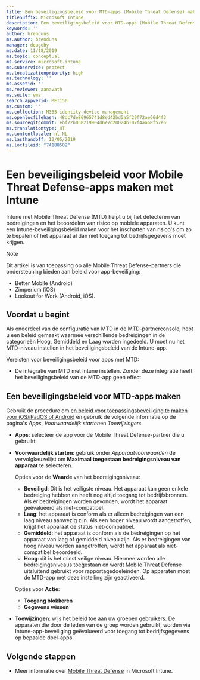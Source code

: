 ```yaml
---
title: Een beveiligingsbeleid voor MTD-apps (Mobile Threat Defense) maken met Intune
titleSuffix: Microsoft Intune
description: Een beveiligingsbeleid voor MTD-apps (Mobile Threat Defense) maken met Microsoft Intune.
keywords: ''
author: brenduns
ms.author: brenduns
manager: dougeby
ms.date: 11/18/2019
ms.topic: conceptual
ms.service: microsoft-intune
ms.subservice: protect
ms.localizationpriority: high
ms.technology: ''
ms.assetid: ''
ms.reviewer: aanavath
ms.suite: ems
search.appverid: MET150
ms.custom: ''
ms.collection: M365-identity-device-management
ms.openlocfilehash: 48dc7de86965741d8ed42bd5a5f29f72ae66d4f3
ms.sourcegitcommit: ebf72b038219904d6e7d20024b107f4aa68f57e6
ms.translationtype: HT
ms.contentlocale: nl-NL
ms.lasthandoff: 12/05/2019
ms.locfileid: "74188502"
---
```

# <a name="create-mobile-threat-defense-app-protection-policy-with-intune"></a>Een beveiligingsbeleid voor Mobile Threat Defense-apps maken met Intune

Intune met Mobile Threat Defense (MTD) helpt u bij het detecteren van bedreigingen en het beoordelen van risico op mobiele apparaten. U kunt een Intune-beveiligingsbeleid maken voor het inschatten van risico's om zo te bepalen of het apparaat al dan niet toegang tot bedrijfsgegevens moet krijgen.


> [!NOTE]
> Dit artikel is van toepassing op alle Mobile Threat Defense-partners die ondersteuning bieden aan beleid voor app-beveiliging:
>
> - Better Mobile (Android)
> - Zimperium (iOS)
> - Lookout for Work (Android, iOS).

## <a name="before-you-begin"></a>Voordat u begint

Als onderdeel van de configuratie van MTD in de MTD-partnerconsole, hebt u een beleid gemaakt waarmee verschillende bedreigingen in de categorieën Hoog, Gemiddeld en Laag worden ingedeeld. U moet nu het MTD-niveau instellen in het beveiligingsbeleid van de Intune-app.

Vereisten voor beveiligingsbeleid voor apps met MTD:

- De integratie van MTD met Intune instellen. Zonder deze integratie heeft het beveiligingsbeleid van de MTD-app geen effect.

## <a name="to-create-an-mtd-app-protection-policy"></a>Een beveiligingsbeleid voor MTD-apps maken

Gebruik de procedure om [en beleid voor toepassingsbeveiliging te maken voor iOS/iPadOS of Android](../apps/app-protection-policies.md#app-protection-policies-for-iosipados-and-android-apps) en gebruik de volgende informatie op de pagina's *Apps*, *Voorwaardelijk starten*en *Toewijzingen*:

- **Apps**: selecteer de app voor de Mobile Threat Defense-partner die u gebruikt.
- **Voorwaardelijk starten**:  gebruik onder *Apparaatvoorwaarden* de vervolgkeuzelijst om **Maximaal toegestaan bedreigingsniveau van apparaat** te selecteren.

  Opties voor de **Waarde** van het bedreigingsniveau:

  - **Beveiligd**: Dit is het veiligste niveau. Het apparaat kan geen enkele bedreiging hebben en heeft nog altijd toegang tot bedrijfsbronnen. Als er bedreigingen worden gevonden, wordt het apparaat geëvalueerd als niet-compatibel.
  - **Laag**: het apparaat is conform als er alleen bedreigingen van een laag niveau aanwezig zijn. Als een hoger niveau wordt aangetroffen, krijgt het apparaat de status niet-compatibel.
  - **Gemiddeld**: het apparaat is conform als de bedreigingen op het apparaat van laag of gemiddeld niveau zijn. Als er bedreigingen van hoog niveau worden aangetroffen, wordt het apparaat als niet-compatibel beoordeeld.
  - **Hoog**: dit is het minst veilige niveau. Hiermee worden alle bedreigingsniveaus toegestaan en wordt Mobile Threat Defense uitsluitend gebruikt voor rapportagedoeleinden. Op apparaten moet de MTD-app met deze instelling zijn geactiveerd.

  Opties voor **Actie**:

  - **Toegang blokkeren**
  - **Gegevens wissen**

- **Toewijzingen**: wijs het beleid toe aan uw groepen gebruikers.  De apparaten die door de leden van de groep worden gebruikt, worden via Intune-app-beveiliging geëvalueerd voor toegang tot bedrijfsgegevens op bepaalde doel-apps.


## <a name="next-steps"></a>Volgende stappen  

- Meer informatie over [Mobile Threat Defense](~/protect/mobile-threat-defense.md) in Microsoft Intune.
